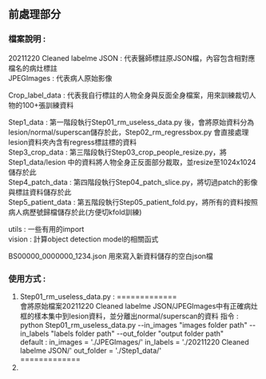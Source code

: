 
## 前處理部分

### 檔案說明 : 
20211220 Cleaned labelme JSON :  代表醫師標註原JSON檔，內容包含相對應檔名的病灶標註  
JPEGImages : 代表病人原始影像  

Crop_label_data : 代表我自行標註的人物全身與反面全身檔案，用來訓練裁切人物的100+張訓練資料  

Step1_data          : 第一階段執行Step01_rm_useless_data.py 後，會將原始資料分為lesion/normal/superscan儲存於此，Step02_rm_regressbox.py 會直接處理lesion資料夾內含有regress標註標的資料   
Step3_crop_data     : 第三階段執行Step03_crop_people_resize.py，將Step1_data/lesion 中的資料將人物全身正反面部分裁取，並resize至1024x1024儲存於此  
Step4_patch_data    : 第四階段執行Step04_patch_slice.py，將切過patch的影像與標註資料儲存於此  
Step5_patient_data  : 第五階段執行Step05_patient_fold.py，將所有的資料按照病人病歷號歸檔儲存於此(方便切kfold訓練)  
  
utils : 一些有用的import  
vision : 計算object detection model的相關函式  
  
BS00000_0000000_1234.json 用來寫入新資料儲存的空白json檔  

### 使用方式 : 
1. Step01_rm_useless_data.py :
=============  
  會將原始檔案20211220 Cleaned labelme JSON/JPEGImages中有正確病灶框的樣本集中到lesion資料，並分離出normal/superscan的資料 
  指令 : python Step01_rm_useless_data.py --in_images "images folder path" --in_labels "labels folder path" --out_folder "output folder path"  
  default : in_images = './JPEGImages/'     in_labels = './20211220 Cleaned labelme JSON/'     out_folder = './Step1_data/'  
=============  
3.   

